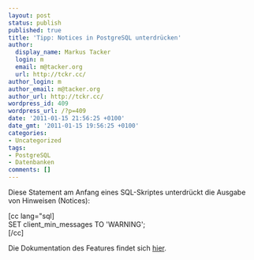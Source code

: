 ```yaml
---
layout: post
status: publish
published: true
title: 'Tipp: Notices in PostgreSQL unterdrücken'
author:
  display_name: Markus Tacker
  login: m
  email: m@tacker.org
  url: http://tckr.cc/
author_login: m
author_email: m@tacker.org
author_url: http://tckr.cc/
wordpress_id: 409
wordpress_url: /?p=409
date: '2011-01-15 21:56:25 +0100'
date_gmt: '2011-01-15 19:56:25 +0100'
categories:
- Uncategorized
tags:
- PostgreSQL
- Datenbanken
comments: []
---
```

<p>Diese Statement am Anfang eines SQL-Skriptes unterdrückt die Ausgabe von Hinweisen (Notices):</p>
<p>[cc lang="sql]<br />
SET client_min_messages TO 'WARNING';<br />
[/cc]</p>
<p>Die Dokumentation des Features findet sich <a href="http://www.postgresql.org/docs/8.1/static/runtime-config-logging.html">hier</a>.</p>
